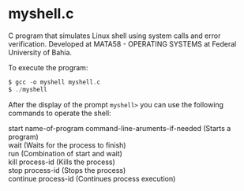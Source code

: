 # myshell.c
 C program that simulates Linux shell using system calls and error verification. Developed at MATA58 - OPERATING SYSTEMS at Federal University of Bahia. 
 
 To execute the program:
```c
$ gcc -o myshell myshell.c
$ ./myshell
```
After the display of the prompt ```myshell>``` you can use the following commands to operate the shell:

start name-of-program command-line-aruments-if-needed (Starts a program) \
wait (Waits for the process to finish) \
run (Combination of start and wait) \
kill process-id (Kills the process) \
stop process-id (Stops the process) \
continue process-id (Continues process execution)
